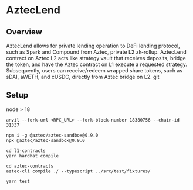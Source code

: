 # AztecLend

## Overview

AztecLend allows for private lending operation to DeFi lending protocol, such as Spark and Compound from Aztec, private L2 zk-rollup. AztecLend contract on Aztec L2 acts like strategy vault that receives deposits, bridge the token, and have the Aztec contract on L1 execute a requested strategy. Subsequently, users can receive/redeem wrapped share tokens, such as sDAI, aWETH, and cUSDC, directly from Aztec bridge on L2.
git

## Setup

node > 18

```shell
anvil --fork-url <RPC_URL> --fork-block-number 18380756 --chain-id 31337
```

```shell
npm i -g @aztec/aztec-sandbox@0.9.0
npx @aztec/aztec-sandbox@0.9.0
```

```shell
cd l1-contracts
yarn hardhat compile
```

```shell
cd aztec-contracts
aztec-cli compile ./ --typescript ../src/test/fixtures/
```

```shell
yarn test
```
